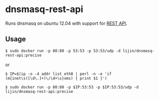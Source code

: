 dnsmasq-rest-api
============

Runs dnsmasq on ubuntu 12.04 with support for [REST API](https://github.com/bpaquet/dnsmasq-rest-api).

Usage
-----

```
$ sudo docker run -p 80:80 -p 53:53 -p 53:53/udp -d lijin/dnsmasq-rest-api:precise
```
or
```
$ IP=$(ip -o -4 addr list eth0 | perl -n -e 'if (m{inet\s([\d\.]+)\/\d+\s}xms) { print $1 }')

$ sudo docker run -p 80:80 -p $IP:53:53 -p $IP:53:53/udp -d lijin/dnsmasq-rest-api:precise
```